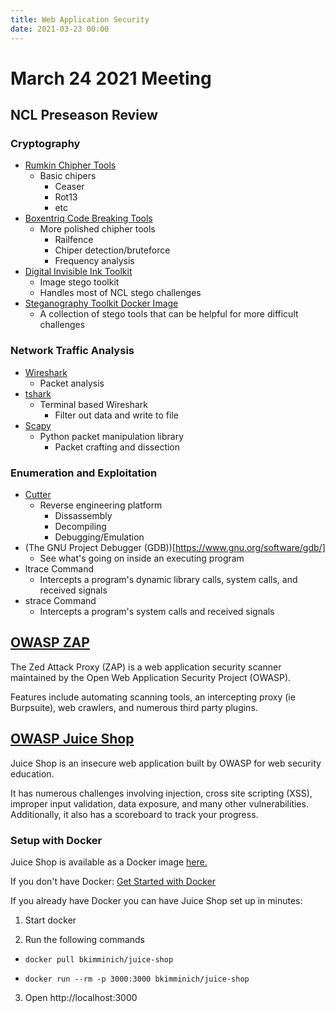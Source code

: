 ```yaml
---
title: Web Application Security
date: 2021-03-23 00:00
---
```


# March 24 2021 Meeting

## NCL Preseason Review

### Cryptography

- [Rumkin Chipher Tools](http://rumkin.com/tools/cipher/)
  - Basic chipers
    - Ceaser
    - Rot13
    - etc
- [Boxentriq Code Breaking Tools](https://www.boxentriq.com/code-breaking)
  - More polished chipher tools
    - Railfence
    - Chiper detection/bruteforce
    - Frequency analysis
- [Digital Invisible Ink Toolkit](http://diit.sourceforge.net/)
  - Image stego toolkit
  - Handles most of NCL stego challenges
- [Steganography Toolkit Docker Image](https://github.com/DominicBreuker/stego-toolkit)
  - A collection of stego tools that can be helpful for more difficult challenges

### Network Traffic Analysis

- [Wireshark](https://www.wireshark.org/)
  - Packet analysis
- [tshark](https://www.wireshark.org/docs/man-pages/tshark.html)
  - Terminal based Wireshark
    - Filter out data and write to file
- [Scapy](https://scapy.net/)
  - Python packet manipulation  library
    - Packet crafting and dissection

### Enumeration and Exploitation

- [Cutter](https://github.com/rizinorg/cutter)
  - Reverse engineering platform
    - Dissassembly
    - Decompiling
    - Debugging/Emulation
- (The GNU Project Debugger (GDB))[https://www.gnu.org/software/gdb/]
  - See what's going on inside an executing program
- ltrace Command
  - Intercepts a program's dynamic library calls, system calls, and received signals
- strace Command
  - Intercepts a program's system calls and received signals

## [OWASP ZAP](https://www.zaproxy.org/)

The Zed Attack Proxy (ZAP) is a web application security scanner maintained by the Open Web Application Security Project (OWASP).

Features include automating scanning tools, an intercepting proxy (ie Burpsuite), web crawlers, and numerous third party plugins.

## [OWASP Juice Shop](https://owasp.org/www-project-juice-shop/)

Juice Shop is an insecure web application built by OWASP for web security education.

It has numerous challenges involving injection, cross site scripting (XSS), improper input validation, data exposure, and many other vulnerabilities. Additionally, it also has a scoreboard to track your progress.

### Setup with Docker

Juice Shop is available as a Docker image [here.](https://hub.docker.com/r/bkimminich/juice-shop)

If you don't have Docker: [Get Started with Docker](https://www.docker.com/get-started)

If you already have Docker you can have Juice Shop set up in minutes:

1. Start docker

2. Run the following commands

- `docker pull bkimminich/juice-shop`

- `docker run --rm -p 3000:3000 bkimminich/juice-shop`

3. Open http://localhost:3000
